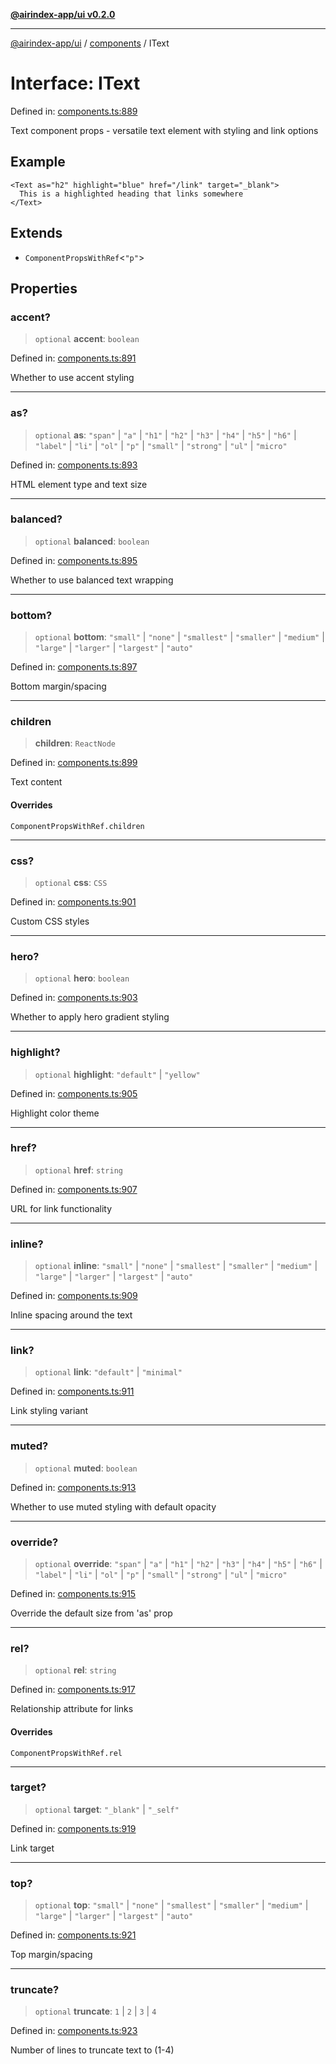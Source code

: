 [**@airindex-app/ui v0.2.0**](../../README.md)

***

[@airindex-app/ui](../../README.md) / [components](../README.md) / IText

# Interface: IText

Defined in: [components.ts:889](https://github.com/airindex-app/ui/blob/d4937753d6b61e212bc6c6c85f1f66df7da59eda/src/types/components.ts#L889)

Text component props - versatile text element with styling and link options

## Example

```tsx
<Text as="h2" highlight="blue" href="/link" target="_blank">
  This is a highlighted heading that links somewhere
</Text>
```

## Extends

- `ComponentPropsWithRef`\<`"p"`\>

## Properties

### accent?

> `optional` **accent**: `boolean`

Defined in: [components.ts:891](https://github.com/airindex-app/ui/blob/d4937753d6b61e212bc6c6c85f1f66df7da59eda/src/types/components.ts#L891)

Whether to use accent styling

***

### as?

> `optional` **as**: `"span"` \| `"a"` \| `"h1"` \| `"h2"` \| `"h3"` \| `"h4"` \| `"h5"` \| `"h6"` \| `"label"` \| `"li"` \| `"ol"` \| `"p"` \| `"small"` \| `"strong"` \| `"ul"` \| `"micro"`

Defined in: [components.ts:893](https://github.com/airindex-app/ui/blob/d4937753d6b61e212bc6c6c85f1f66df7da59eda/src/types/components.ts#L893)

HTML element type and text size

***

### balanced?

> `optional` **balanced**: `boolean`

Defined in: [components.ts:895](https://github.com/airindex-app/ui/blob/d4937753d6b61e212bc6c6c85f1f66df7da59eda/src/types/components.ts#L895)

Whether to use balanced text wrapping

***

### bottom?

> `optional` **bottom**: `"small"` \| `"none"` \| `"smallest"` \| `"smaller"` \| `"medium"` \| `"large"` \| `"larger"` \| `"largest"` \| `"auto"`

Defined in: [components.ts:897](https://github.com/airindex-app/ui/blob/d4937753d6b61e212bc6c6c85f1f66df7da59eda/src/types/components.ts#L897)

Bottom margin/spacing

***

### children

> **children**: `ReactNode`

Defined in: [components.ts:899](https://github.com/airindex-app/ui/blob/d4937753d6b61e212bc6c6c85f1f66df7da59eda/src/types/components.ts#L899)

Text content

#### Overrides

`ComponentPropsWithRef.children`

***

### css?

> `optional` **css**: `CSS`

Defined in: [components.ts:901](https://github.com/airindex-app/ui/blob/d4937753d6b61e212bc6c6c85f1f66df7da59eda/src/types/components.ts#L901)

Custom CSS styles

***

### hero?

> `optional` **hero**: `boolean`

Defined in: [components.ts:903](https://github.com/airindex-app/ui/blob/d4937753d6b61e212bc6c6c85f1f66df7da59eda/src/types/components.ts#L903)

Whether to apply hero gradient styling

***

### highlight?

> `optional` **highlight**: `"default"` \| `"yellow"`

Defined in: [components.ts:905](https://github.com/airindex-app/ui/blob/d4937753d6b61e212bc6c6c85f1f66df7da59eda/src/types/components.ts#L905)

Highlight color theme

***

### href?

> `optional` **href**: `string`

Defined in: [components.ts:907](https://github.com/airindex-app/ui/blob/d4937753d6b61e212bc6c6c85f1f66df7da59eda/src/types/components.ts#L907)

URL for link functionality

***

### inline?

> `optional` **inline**: `"small"` \| `"none"` \| `"smallest"` \| `"smaller"` \| `"medium"` \| `"large"` \| `"larger"` \| `"largest"` \| `"auto"`

Defined in: [components.ts:909](https://github.com/airindex-app/ui/blob/d4937753d6b61e212bc6c6c85f1f66df7da59eda/src/types/components.ts#L909)

Inline spacing around the text

***

### link?

> `optional` **link**: `"default"` \| `"minimal"`

Defined in: [components.ts:911](https://github.com/airindex-app/ui/blob/d4937753d6b61e212bc6c6c85f1f66df7da59eda/src/types/components.ts#L911)

Link styling variant

***

### muted?

> `optional` **muted**: `boolean`

Defined in: [components.ts:913](https://github.com/airindex-app/ui/blob/d4937753d6b61e212bc6c6c85f1f66df7da59eda/src/types/components.ts#L913)

Whether to use muted styling with default opacity

***

### override?

> `optional` **override**: `"span"` \| `"a"` \| `"h1"` \| `"h2"` \| `"h3"` \| `"h4"` \| `"h5"` \| `"h6"` \| `"label"` \| `"li"` \| `"ol"` \| `"p"` \| `"small"` \| `"strong"` \| `"ul"` \| `"micro"`

Defined in: [components.ts:915](https://github.com/airindex-app/ui/blob/d4937753d6b61e212bc6c6c85f1f66df7da59eda/src/types/components.ts#L915)

Override the default size from 'as' prop

***

### rel?

> `optional` **rel**: `string`

Defined in: [components.ts:917](https://github.com/airindex-app/ui/blob/d4937753d6b61e212bc6c6c85f1f66df7da59eda/src/types/components.ts#L917)

Relationship attribute for links

#### Overrides

`ComponentPropsWithRef.rel`

***

### target?

> `optional` **target**: `"_blank"` \| `"_self"`

Defined in: [components.ts:919](https://github.com/airindex-app/ui/blob/d4937753d6b61e212bc6c6c85f1f66df7da59eda/src/types/components.ts#L919)

Link target

***

### top?

> `optional` **top**: `"small"` \| `"none"` \| `"smallest"` \| `"smaller"` \| `"medium"` \| `"large"` \| `"larger"` \| `"largest"` \| `"auto"`

Defined in: [components.ts:921](https://github.com/airindex-app/ui/blob/d4937753d6b61e212bc6c6c85f1f66df7da59eda/src/types/components.ts#L921)

Top margin/spacing

***

### truncate?

> `optional` **truncate**: `1` \| `2` \| `3` \| `4`

Defined in: [components.ts:923](https://github.com/airindex-app/ui/blob/d4937753d6b61e212bc6c6c85f1f66df7da59eda/src/types/components.ts#L923)

Number of lines to truncate text to (1-4)
